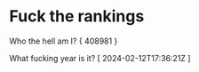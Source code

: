 # Fuck the rankings

Who the hell am I?
{ 408981 }

What fucking year is it?
[ 2024-02-12T17:36:21Z ]
